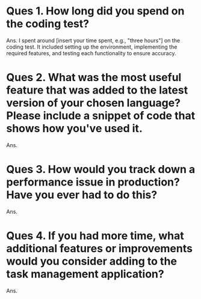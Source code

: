 # Ques 1. How long did you spend on the coding test? 
Ans. I spent around [insert your time spent, e.g., "three hours"] on the coding test. It included setting up the environment, implementing the required features, and testing each functionality to ensure accuracy.


# Ques 2. What was the most useful feature that was added to the latest version of your chosen language? Please include a snippet of code that shows how you've used it.
Ans. 


# Ques 3. How would you track down a performance issue in production? Have you ever had to do this?
Ans. 


# Ques 4. If you had more time, what additional features or improvements would you consider adding to the task management application?
Ans. 